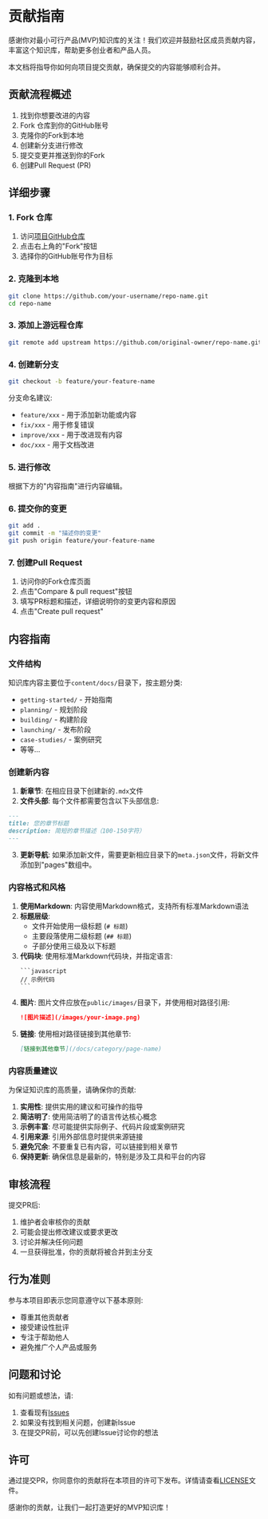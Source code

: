 # 贡献指南

感谢你对最小可行产品(MVP)知识库的关注！我们欢迎并鼓励社区成员贡献内容，丰富这个知识库，帮助更多创业者和产品人员。

本文档将指导你如何向项目提交贡献，确保提交的内容能够顺利合并。

## 贡献流程概述

1. 找到你想要改进的内容
2. Fork 仓库到你的GitHub账号
3. 克隆你的Fork到本地
4. 创建新分支进行修改
5. 提交变更并推送到你的Fork
6. 创建Pull Request (PR)

## 详细步骤

### 1. Fork 仓库

1. 访问[项目GitHub仓库](https://github.com/hackathonweekly/01MVP)
2. 点击右上角的"Fork"按钮
3. 选择你的GitHub账号作为目标

### 2. 克隆到本地

```bash
git clone https://github.com/your-username/repo-name.git
cd repo-name
```

### 3. 添加上游远程仓库

```bash
git remote add upstream https://github.com/original-owner/repo-name.git
```

### 4. 创建新分支

```bash
git checkout -b feature/your-feature-name
```

分支命名建议:
- `feature/xxx` - 用于添加新功能或内容
- `fix/xxx` - 用于修复错误
- `improve/xxx` - 用于改进现有内容
- `doc/xxx` - 用于文档改进

### 5. 进行修改

根据下方的"内容指南"进行内容编辑。

### 6. 提交你的变更

```bash
git add .
git commit -m "描述你的变更"
git push origin feature/your-feature-name
```

### 7. 创建Pull Request

1. 访问你的Fork仓库页面
2. 点击"Compare & pull request"按钮
3. 填写PR标题和描述，详细说明你的变更内容和原因
4. 点击"Create pull request"

## 内容指南

### 文件结构

知识库内容主要位于`content/docs/`目录下，按主题分类:

- `getting-started/` - 开始指南
- `planning/` - 规划阶段
- `building/` - 构建阶段
- `launching/` - 发布阶段
- `case-studies/` - 案例研究
- 等等...

### 创建新内容

1. **新章节**: 在相应目录下创建新的`.mdx`文件
2. **文件头部**: 每个文件都需要包含以下头部信息:

```md
---
title: 您的章节标题
description: 简短的章节描述（100-150字符）
---
```

3. **更新导航**: 如果添加新文件，需要更新相应目录下的`meta.json`文件，将新文件添加到"pages"数组中。

### 内容格式和风格

1. **使用Markdown**: 内容使用Markdown格式，支持所有标准Markdown语法
2. **标题层级**: 
   - 文件开始使用一级标题 (`# 标题`)
   - 主要段落使用二级标题 (`## 标题`)
   - 子部分使用三级及以下标题
3. **代码块**: 使用标准Markdown代码块，并指定语言:
   ````
   ```javascript
   // 示例代码
   ```
   ````
4. **图片**: 图片文件应放在`public/images/`目录下，并使用相对路径引用:
   ```md
   ![图片描述](/images/your-image.png)
   ```
5. **链接**: 使用相对路径链接到其他章节:
   ```md
   [链接到其他章节](/docs/category/page-name)
   ```

### 内容质量建议

为保证知识库的高质量，请确保你的贡献:

1. **实用性**: 提供实用的建议和可操作的指导
2. **简洁明了**: 使用简洁明了的语言传达核心概念
3. **示例丰富**: 尽可能提供实际例子、代码片段或案例研究
4. **引用来源**: 引用外部信息时提供来源链接
5. **避免冗余**: 不要重复已有内容，可以链接到相关章节
6. **保持更新**: 确保信息是最新的，特别是涉及工具和平台的内容

## 审核流程

提交PR后:

1. 维护者会审核你的贡献
2. 可能会提出修改建议或要求更改
3. 讨论并解决任何问题
4. 一旦获得批准，你的贡献将被合并到主分支

## 行为准则

参与本项目即表示您同意遵守以下基本原则:

- 尊重其他贡献者
- 接受建设性批评
- 专注于帮助他人
- 避免推广个人产品或服务

## 问题和讨论

如有问题或想法，请:

1. 查看现有[Issues](https://github.com/hackathonweekly/01MVP/issues)
2. 如果没有找到相关问题，创建新Issue
3. 在提交PR前，可以先创建Issue讨论你的想法

## 许可

通过提交PR，你同意你的贡献将在本项目的许可下发布。详情请查看[LICENSE](LICENSE)文件。

感谢你的贡献，让我们一起打造更好的MVP知识库！ 